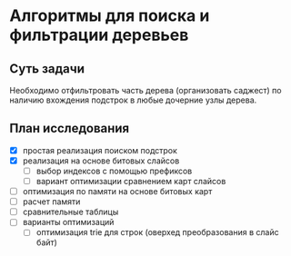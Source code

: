 # Алгоритмы для поиска и фильтрации деревьев

## Суть задачи

Необходимо отфильтровать часть дерева (организовать саджест) по наличию вхождения подстрок в любые дочерние
узлы дерева.

## План исследования

* [x] простая реализация поиском подстрок
* [x] реализация на основе битовых слайсов
  * [ ] выбор индексов с помощью префиксов
  * [ ] вариант оптимизации сравнением карт слайсов 
* [ ] оптимизация по памяти на основе битовых карт
* [ ] расчет памяти
* [ ] сравнительные таблицы
* [ ] варианты оптимизаций
  * [ ] оптимизация trie для строк (оверхед преобразования в слайс байт)
